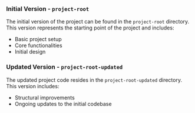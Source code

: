 ### Initial Version - `project-root`

The initial version of the project can be found in the `project-root` directory. This version represents the starting point of the project and includes:

- Basic project setup
- Core functionalities
- Initial design

### Updated Version - `project-root-updated`

The updated project code resides in the `project-root-updated` directory. This version includes:

- Structural improvements
- Ongoing updates to the initial codebase
